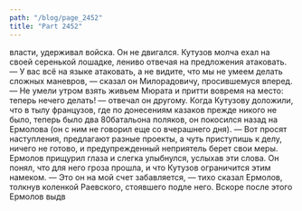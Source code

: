 ```yaml
---
path: "/blog/page_2452"
title: "Part 2452"
---
```


власти, удерживал войска. Он не двигался.
Кутузов молча ехал на своей серенькой лошадке, лениво отвечая на предложения атаковать.
— У вас всё на языке атаковать, а не видите, что мы не умеем делать сложных маневров, — сказал он Милорадовичу, просившемуся вперед.
— Не умели утром взять живьем Мюрата и притти вовремя на место: теперь нечего делать! — отвечал он другому.
Когда Кутузову доложили, что в тылу французов, где по донесениям казаков прежде никого не было, теперь было два 80батальона поляков, он покосился назад на Ермолова (он с ним не говорил еще со вчерашнего дня).
— Вот просят наступления, предлагают разные проекты, а чуть приступишь к делу, ничего не готово, и предупрежденный неприятель берет свои меры.
Ермолов прищурил глаза и слегка улыбнулся, услыхав эти слова. Он понял, что для него гроза прошла, и что Кутузов ограничится этим намеком.
— Это он на мой счет забавляется, — тихо сказал Ермолов, толкнув коленкой Раевского, стоявшего подле него.
Вскоре после этого Ермолов выдв
